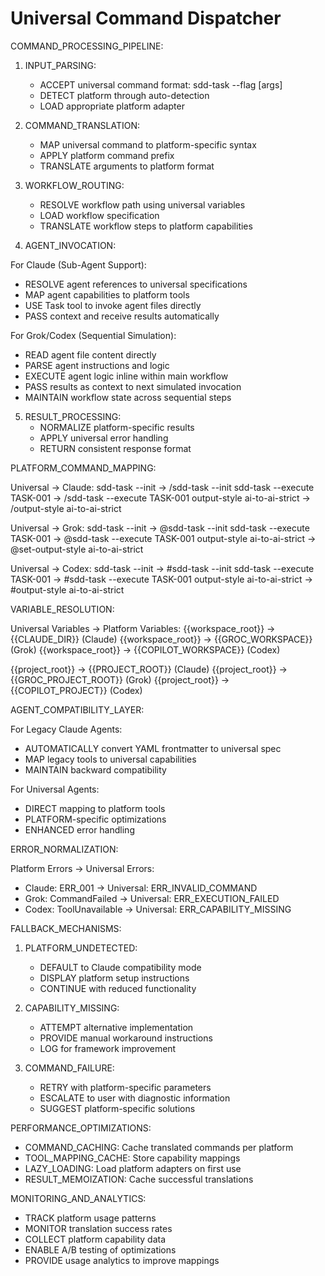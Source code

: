 # Universal Command Dispatcher

COMMAND_PROCESSING_PIPELINE:

1. INPUT_PARSING:
   - ACCEPT universal command format: sdd-task --flag [args]
   - DETECT platform through auto-detection
   - LOAD appropriate platform adapter

2. COMMAND_TRANSLATION:
   - MAP universal command to platform-specific syntax
   - APPLY platform command prefix
   - TRANSLATE arguments to platform format

3. WORKFLOW_ROUTING:
   - RESOLVE workflow path using universal variables
   - LOAD workflow specification
   - TRANSLATE workflow steps to platform capabilities

4. AGENT_INVOCATION:

For Claude (Sub-Agent Support):
- RESOLVE agent references to universal specifications
- MAP agent capabilities to platform tools
- USE Task tool to invoke agent files directly
- PASS context and receive results automatically

For Grok/Codex (Sequential Simulation):
- READ agent file content directly
- PARSE agent instructions and logic
- EXECUTE agent logic inline within main workflow
- PASS results as context to next simulated invocation
- MAINTAIN workflow state across sequential steps

5. RESULT_PROCESSING:
   - NORMALIZE platform-specific results
   - APPLY universal error handling
   - RETURN consistent response format

PLATFORM_COMMAND_MAPPING:

Universal → Claude:
  sdd-task --init → /sdd-task --init
  sdd-task --execute TASK-001 → /sdd-task --execute TASK-001
  output-style ai-to-ai-strict → /output-style ai-to-ai-strict

Universal → Grok:
  sdd-task --init → @sdd-task --init
  sdd-task --execute TASK-001 → @sdd-task --execute TASK-001
  output-style ai-to-ai-strict → @set-output-style ai-to-ai-strict

Universal → Codex:
  sdd-task --init → #sdd-task --init
  sdd-task --execute TASK-001 → #sdd-task --execute TASK-001
  output-style ai-to-ai-strict → #output-style ai-to-ai-strict

VARIABLE_RESOLUTION:

Universal Variables → Platform Variables:
  {{workspace_root}} → {{CLAUDE_DIR}} (Claude)
  {{workspace_root}} → {{GROC_WORKSPACE}} (Grok)
  {{workspace_root}} → {{COPILOT_WORKSPACE}} (Codex)

  {{project_root}} → {{PROJECT_ROOT}} (Claude)
  {{project_root}} → {{GROC_PROJECT_ROOT}} (Grok)
  {{project_root}} → {{COPILOT_PROJECT}} (Codex)

AGENT_COMPATIBILITY_LAYER:

For Legacy Claude Agents:
- AUTOMATICALLY convert YAML frontmatter to universal spec
- MAP legacy tools to universal capabilities
- MAINTAIN backward compatibility

For Universal Agents:
- DIRECT mapping to platform tools
- PLATFORM-specific optimizations
- ENHANCED error handling

ERROR_NORMALIZATION:

Platform Errors → Universal Errors:
- Claude: ERR_001 → Universal: ERR_INVALID_COMMAND
- Grok: CommandFailed → Universal: ERR_EXECUTION_FAILED
- Codex: ToolUnavailable → Universal: ERR_CAPABILITY_MISSING

FALLBACK_MECHANISMS:

1. PLATFORM_UNDETECTED:
   - DEFAULT to Claude compatibility mode
   - DISPLAY platform setup instructions
   - CONTINUE with reduced functionality

2. CAPABILITY_MISSING:
   - ATTEMPT alternative implementation
   - PROVIDE manual workaround instructions
   - LOG for framework improvement

3. COMMAND_FAILURE:
   - RETRY with platform-specific parameters
   - ESCALATE to user with diagnostic information
   - SUGGEST platform-specific solutions

PERFORMANCE_OPTIMIZATIONS:

- COMMAND_CACHING: Cache translated commands per platform
- TOOL_MAPPING_CACHE: Store capability mappings
- LAZY_LOADING: Load platform adapters on first use
- RESULT_MEMOIZATION: Cache successful translations

MONITORING_AND_ANALYTICS:

- TRACK platform usage patterns
- MONITOR translation success rates
- COLLECT platform capability data
- ENABLE A/B testing of optimizations
- PROVIDE usage analytics to improve mappings
